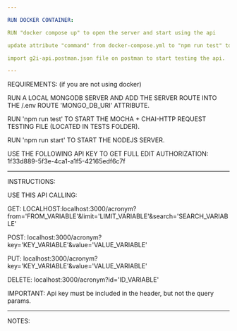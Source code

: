 ```yaml
---

RUN DOCKER CONTAINER:

RUN "docker compose up" to open the server and start using the api

update attribute "command" from docker-compose.yml to "npm run test" to run a mocha + chai-http test of the http requests

import g2i-api.postman.json file on postman to start testing the api.

---
```


REQUIREMENTS: (if you are not using docker)

RUN A LOCAL MONGODB SERVER AND ADD THE SERVER ROUTE INTO THE /.env ROUTE 'MONGO_DB_URI' ATTRIBUTE.

RUN 'npm run test' TO START THE MOCHA + CHAI-HTTP REQUEST TESTING FILE (LOCATED IN TESTS FOLDER).

RUN 'npm run start' TO START THE NODEJS SERVER.

USE THE FOLLOWING API KEY TO GET FULL EDIT AUTHORIZATION: 1f33d889-5f3e-4ca1-a1f5-42165edf6c7f

---

INSTRUCTIONS:

USE THIS API CALLING:

GET: LOCALHOST:localhost:3000/acronym?from='FROM_VARIABLE'&limit='LIMIT_VARIABLE'&search='SEARCH_VARIABLE'

POST: localhost:3000/acronym?key='KEY_VARIABLE'&value='VALUE_VARIABLE'

PUT: localhost:3000/acronym?key='KEY_VARIABLE'&value='VALUE_VARIABLE'

DELETE: localhost:3000/acronym?id='ID_VARIABLE'

IMPORTANT:
Api key must be included in the header, but not the query params.

---

NOTES:

